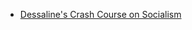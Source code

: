 - [Dessaline's Crash Course on Socialism](https://github.com/dessalines/essays/blob/master/crash_course_socialism.md#crash-course-socialism)

